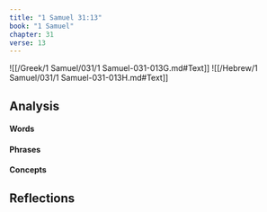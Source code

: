 ```yaml
---
title: "1 Samuel 31:13"
book: "1 Samuel"
chapter: 31
verse: 13
---
```

![[/Greek/1 Samuel/031/1 Samuel-031-013G.md#Text]]
![[/Hebrew/1 Samuel/031/1 Samuel-031-013H.md#Text]]

## Analysis

#### Words

#### Phrases

#### Concepts

## Reflections

